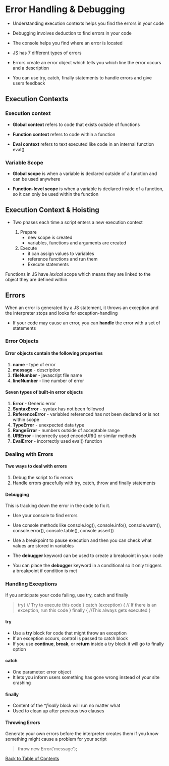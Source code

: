 # **Error Handling & Debugging**

* Understanding execution contexts helps you find the errors in your code

* Debugging involves deduction to find errors in your code

* The console helps you find where an error is located

* JS has 7 different types of errors

* Errors create an error object which tells you which line the error occurs and a description

* You can use try, catch, finally statements to handle errors and give users feedback

## Execution Contexts

### Execution context

* **Global context** refers to code that exists outside of functions

* **Function context** refers to code within a function

* **Eval context** refers to text executed like code in an internal function eval()

### Variable Scope

* **Global scope** is when a variable is declared outside of a function and can be used anywhere

* **Function-level scope** is when a variable is declared inside of a function, so it can only be used within the function

## Execution Context & Hoisting

* Two phases each time a script enters a new execution context

    1. Prepare
        * new scope is created
        * variables, functions and arguments are created
    1. Execute
        * it can assign values to variables
        * reference functions and run them
        * Execute statements

Functions in JS have *lexical* scope which means they are linked to the object they are defined within

## Errors

When an error is generated by a JS statement, it throws an exception and the interpreter stops and looks for exception-handling

* If your code may cause an error, you can **handle** the error with a set of statements

### Error Objects

#### Error objects contain the following properties

1. **name** - type of error
1. **message** - description
1. **fileNumber** - javascript file name
1. **lineNumber** - line number of error

#### Seven types of built-in error objects

1. **Error** - Generic error
1. **SyntaxError** - syntax has not been followed
1. **ReferenceError** - variabled referenced has not been declared or is not within scope
1. **TypeError** - unexpected data type
1. **RangeError** - numbers outside of acceptable range
1. **URIError** - incorrectly used encodeURI() or similar methods
1. **EvalError** - incorrectly used eval() function

### Dealing with Errors

#### Two ways to deal with errors

1. Debug the script to fix errors
1. Handle errors gracefully with try, catch, throw and finally statements

#### Debugging

This is tracking down the error in the code to fix it.

* Use your console to find errors

* Use console methods like console.log(), console.info(), console.warn(), console.error(), console.table(), console.assert()

* Use a breakpoint to pause execution and then you can check what values are stored in variables

* The **debugger** keyword can be used to create a breakpoint in your code

* You can place the **debugger** keyword in a conditional so it only triggers a breakpoint if condition is met

### Handling Exceptions

If you anticipate your code failing, use try, catch and finally

> try{
> // Try to execute this code
> } catch (exception) {
> // If there is an exception, run this code
> } finally {
> //This always gets executed
> }

#### try

* Use a **try** block for code that might throw an exception
* If an exception occurs, control is passed to catch block
* If you use **continue**, **break**, or **return** inside a try block it will go to finally option

#### catch

* One parameter: error object
* It lets you inform users something has gone wrong instead of your site crashing

#### finally

* Content of the **finally* block will run no matter what
* Used to clean up after previous two clauses

#### Throwing Errors

Generate your own errors before the interpreter creates them if you know something might cause a problem for your script

> throw new Error('message');

[Back to Table of Contents](https://peterjast.github.io/reading-notes/)
